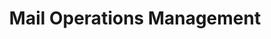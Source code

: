 ---
layout: standards
permalink: /fibf-mom/
title: Mail Operations Management
sub-title: Mail Operations Management
sec-title: Mail Operations Management Lead
sec-name: GSA
contact: federal.mail@gsa.gov
---